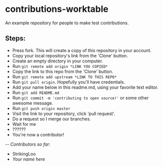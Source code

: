 # contributions-worktable
An example repository for people to make test contributions.

Steps:
--
 * Press fork. This will create a copy of this repository in your account. 
 * Copy your local repository's link from the 'Clone' button.
 * Create an empty directory in your computer.
 * Run ```git remote add origin *LINK YOU COPIED* ```
 * Copy the link to this repo from the 'Clone' button.
 * Run ```git remote add upstream *LINK TO THIS REPO* ```
 * Run ``` git pull origin ```. Hopefully you'll have credentials.
 * Add your name below in this readme.md, using your favorite text editor.
 * Run ``` git add README.md ```
 * Run ``` git commit -m 'contributing to open source!' ``` or some other awesome message.
 * Run ``` git push origin master ```
 * Visit the link to your repository, click 'pull request'.
 * Do a request so I merge our branches.
 * Wait for me
 * ??????
 * You're now a contributor!

 
--
*Contributors so far:*

* StrikingLoo
* *Your name here*

